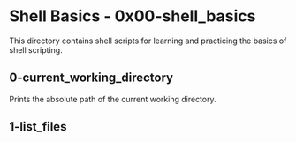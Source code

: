 # Shell Basics - 0x00-shell_basics

This directory contains shell scripts for learning and practicing the basics of shell scripting.

## 0-current_working_directory

Prints the absolute path of the current working directory.

## 1-list_files

